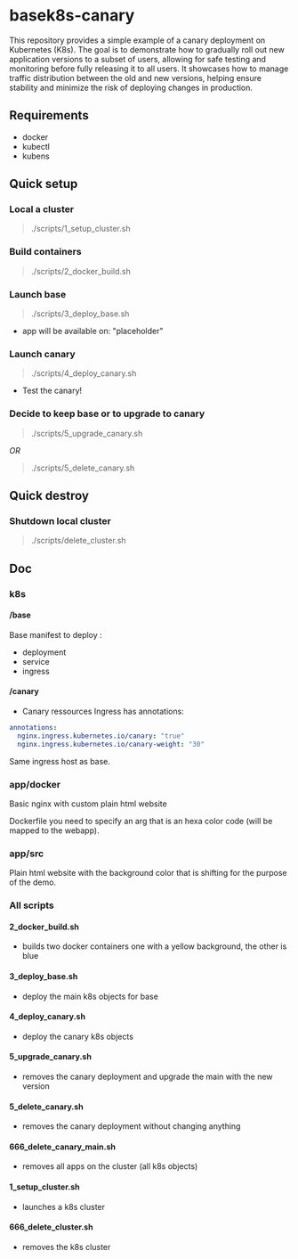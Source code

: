 # basek8s-canary

This repository provides a simple example of a canary deployment on Kubernetes (K8s). The goal is to demonstrate how to gradually roll out new application versions to a subset of users, allowing for safe testing and monitoring before fully releasing it to all users. It showcases how to manage traffic distribution between the old and new versions, helping ensure stability and minimize the risk of deploying changes in production.

## Requirements

- docker
- kubectl
- kubens

## Quick setup

### Local a cluster

> ./scripts/1_setup_cluster.sh

### Build containers

> ./scripts/2_docker_build.sh

### Launch base

> ./scripts/3_deploy_base.sh

- app will be available on: "placeholder"

### Launch canary

> ./scripts/4_deploy_canary.sh

- Test the canary!

### Decide to keep base or to upgrade to canary

> ./scripts/5_upgrade_canary.sh

_OR_

> ./scripts/5_delete_canary.sh

## Quick destroy

### Shutdown local cluster

> ./scripts/delete_cluster.sh

## Doc

### k8s

#### /base

Base manifest to deploy :

- deployment
- service
- ingress

#### /canary

- Canary ressources
  Ingress has annotations:

```yaml
annotations:
  nginx.ingress.kubernetes.io/canary: "true"
  nginx.ingress.kubernetes.io/canary-weight: "30"
```

Same ingress host as base.

### app/docker

Basic nginx with custom plain html website

Dockerfile you need to specify an arg that is an hexa color code (will be mapped to the webapp).

### app/src

Plain html website with the background color that is shifting for the purpose of the demo.

### All scripts

#### 2_docker_build.sh

- builds two docker containers one with a yellow background, the other is blue

#### 3_deploy_base.sh

- deploy the main k8s objects for base

#### 4_deploy_canary.sh

- deploy the canary k8s objects

#### 5_upgrade_canary.sh

- removes the canary deployment and upgrade the main with the new version

#### 5_delete_canary.sh

- removes the canary deployment without changing anything

#### 666_delete_canary_main.sh

- removes all apps on the cluster (all k8s objects)

#### 1_setup_cluster.sh

- launches a k8s cluster

#### 666_delete_cluster.sh

- removes the k8s cluster
